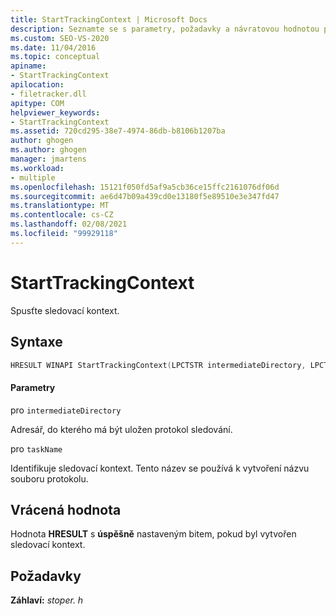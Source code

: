 ```yaml
---
title: StartTrackingContext | Microsoft Docs
description: Seznamte se s parametry, požadavky a návratovou hodnotou pro MSBuild StartTrackingContext, která spouští sledovací kontext.
ms.custom: SEO-VS-2020
ms.date: 11/04/2016
ms.topic: conceptual
apiname:
- StartTrackingContext
apilocation:
- filetracker.dll
apitype: COM
helpviewer_keywords:
- StartTrackingContext
ms.assetid: 720cd295-38e7-4974-86db-b8106b1207ba
author: ghogen
ms.author: ghogen
manager: jmartens
ms.workload:
- multiple
ms.openlocfilehash: 15121f050fd5af9a5cb36ce15ffc2161076df06d
ms.sourcegitcommit: ae6d47b09a439cd0e13180f5e89510e3e347fd47
ms.translationtype: MT
ms.contentlocale: cs-CZ
ms.lasthandoff: 02/08/2021
ms.locfileid: "99929118"
---
```

# <a name="starttrackingcontext"></a>StartTrackingContext

Spusťte sledovací kontext.

## <a name="syntax"></a>Syntaxe

```cpp
HRESULT WINAPI StartTrackingContext(LPCTSTR intermediateDirectory, LPCTSTR taskName);
```

#### <a name="parameters"></a>Parametry

pro `intermediateDirectory`

 Adresář, do kterého má být uložen protokol sledování.

pro `taskName`

 Identifikuje sledovací kontext. Tento název se používá k vytvoření názvu souboru protokolu.

## <a name="return-value"></a>Vrácená hodnota

 Hodnota **HRESULT** s **úspěšně** nastaveným bitem, pokud byl vytvořen sledovací kontext.

## <a name="requirements"></a>Požadavky

 **Záhlaví:** *stoper. h*
